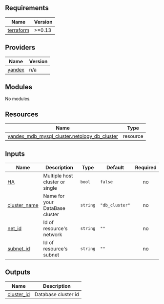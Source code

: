 ## Requirements

| Name | Version |
|------|---------|
| <a name="requirement_terraform"></a> [terraform](#requirement\_terraform) | >=0.13 |

## Providers

| Name | Version |
|------|---------|
| <a name="provider_yandex"></a> [yandex](#provider\_yandex) | n/a |

## Modules

No modules.

## Resources

| Name | Type |
|------|------|
| [yandex_mdb_mysql_cluster.netology_db_cluster](https://registry.terraform.io/providers/yandex-cloud/yandex/latest/docs/resources/mdb_mysql_cluster) | resource |

## Inputs

| Name | Description | Type | Default | Required |
|------|-------------|------|---------|:--------:|
| <a name="input_HA"></a> [HA](#input\_HA) | Multiple host cluster or single | `bool` | `false` | no |
| <a name="input_cluster_name"></a> [cluster\_name](#input\_cluster\_name) | Name for your DataBase cluster | `string` | `"db_cluster"` | no |
| <a name="input_net_id"></a> [net\_id](#input\_net\_id) | Id of resource's network | `string` | `""` | no |
| <a name="input_subnet_id"></a> [subnet\_id](#input\_subnet\_id) | Id of resource's subnet | `string` | `""` | no |

## Outputs

| Name | Description |
|------|-------------|
| <a name="output_cluster_id"></a> [cluster\_id](#output\_cluster\_id) | Database cluster id |
